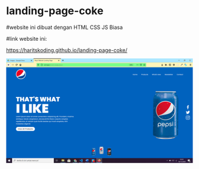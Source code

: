 # landing-page-coke

#website ini dibuat dengan HTML CSS JS Biasa

#link website ini:

https://haritskoding.github.io/landing-page-coke/

![alt text](https://github.com/haritskoding/landing-page-coke/blob/master/images/landingpage.png)
